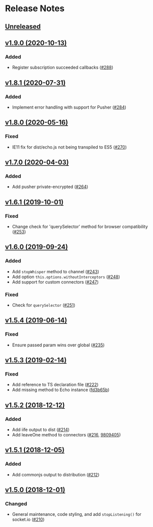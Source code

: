 # Release Notes

## [Unreleased](https://github.com/laravel/echo/compare/v1.9.0...master)


## [v1.9.0 (2020-10-13)](https://github.com/laravel/echo/compare/v1.8.1...v1.9.0)

### Added
- Register subscription succeeded callbacks ([#288](https://github.com/laravel/echo/pull/288))


## [v1.8.1 (2020-07-31)](https://github.com/laravel/echo/compare/v1.8.0...v1.8.1)

### Added
- Implement error handling with support for Pusher ([#284](https://github.com/laravel/echo/pull/284))


## [v1.8.0 (2020-05-16)](https://github.com/laravel/echo/compare/v1.7.0...v1.8.0)

### Fixed
- IE11 fix for dist/echo.js not being transpiled to ES5 ([#270](https://github.com/laravel/echo/pull/270))


## [v1.7.0 (2020-04-03)](https://github.com/laravel/echo/compare/v1.6.1...v1.7.0)

### Added
- Add pusher private-encrypted ([#264](https://github.com/laravel/echo/pull/264))


## [v1.6.1 (2019-10-01)](https://github.com/laravel/echo/compare/v1.6.0...v1.6.1)

### Fixed
- Change check for 'querySelector' method for browser compatibility ([#253](https://github.com/laravel/echo/pull/253))


## [v1.6.0 (2019-09-24)](https://github.com/laravel/echo/compare/v1.5.4...v1.6.0)

### Added
- Add `stopWhisper` method to channel ([#243](https://github.com/laravel/echo/pull/243))
- Add option `this.options.withoutInterceptors` ([#248](https://github.com/laravel/echo/pull/248))
- Add support for custom connectors ([#247](https://github.com/laravel/echo/pull/247))

### Fixed
- Check for `querySelector` ([#251](https://github.com/laravel/echo/pull/251))


## [v1.5.4 (2019-06-14)](https://github.com/laravel/echo/compare/v1.5.3...v1.5.4)

### Fixed
- Ensure passed param wins over global ([#235](https://github.com/laravel/echo/pull/235))


## [v1.5.3 (2019-02-14)](https://github.com/laravel/echo/compare/v1.5.2...v1.5.3)

### Fixed
- Add reference to TS declaration file ([#222](https://github.com/laravel/echo/pull/222))
- Add missing method to Echo instance ([fd3b65b](https://github.com/laravel/echo/commit/fd3b65b5be2950e550e1e18a8d29451bdd66ce7f))


## [v1.5.2 (2018-12-12)](https://github.com/laravel/echo/compare/v1.5.1...v1.5.2)

### Added
- Add iife output to dist ([#214](https://github.com/laravel/echo/pull/214))
- Add leaveOne method to connectors ([#216](https://github.com/laravel/echo/pull/216), [9809405](https://github.com/laravel/echo/commit/9809405f63c318cbd8fef3e1b35159962a848f69))


## [v1.5.1 (2018-12-05)](https://github.com/laravel/echo/compare/v1.5.0...v1.5.1)

### Added
- Add commonjs output to distribution ([#212](https://github.com/laravel/echo/pull/212))


## [v1.5.0 (2018-12-01)](https://github.com/laravel/echo/compare/v1.4.1...v1.5.0)

### Changed
- General maintenance, code styling, and add `stopListening()` for socket.io ([#210](https://github.com/laravel/echo/pull/210))
